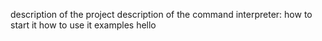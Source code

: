 description of the project
description of the command interpreter:
how to start it
how to use it
examples
hello 
